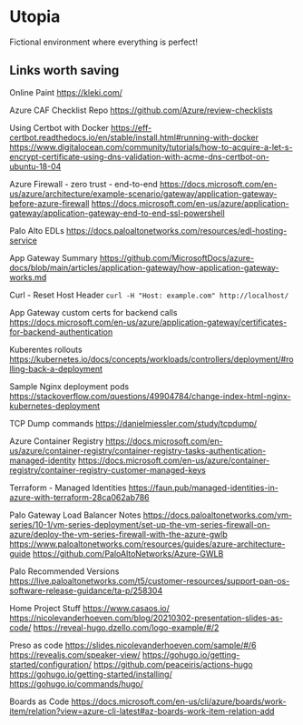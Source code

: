 # Utopia

Fictional environment where everything is perfect!

## Links worth saving

Online Paint
<https://kleki.com/>

Azure CAF Checklist Repo
<https://github.com/Azure/review-checklists>

Using Certbot with Docker
<https://eff-certbot.readthedocs.io/en/stable/install.html#running-with-docker>
<https://www.digitalocean.com/community/tutorials/how-to-acquire-a-let-s-encrypt-certificate-using-dns-validation-with-acme-dns-certbot-on-ubuntu-18-04>

Azure Firewall - zero trust - end-to-end
<https://docs.microsoft.com/en-us/azure/architecture/example-scenario/gateway/application-gateway-before-azure-firewall>
<https://docs.microsoft.com/en-us/azure/application-gateway/application-gateway-end-to-end-ssl-powershell>

Palo Alto EDLs
<https://docs.paloaltonetworks.com/resources/edl-hosting-service>

App Gateway Summary
<https://github.com/MicrosoftDocs/azure-docs/blob/main/articles/application-gateway/how-application-gateway-works.md>

Curl - Reset Host Header
`curl -H "Host: example.com" http://localhost/`

App Gateway custom certs for backend calls
<https://docs.microsoft.com/en-us/azure/application-gateway/certificates-for-backend-authentication>

Kuberentes rollouts
<https://kubernetes.io/docs/concepts/workloads/controllers/deployment/#rolling-back-a-deployment>

Sample Nginx deployment pods
<https://stackoverflow.com/questions/49904784/change-index-html-nginx-kubernetes-deployment>

TCP Dump commands
<https://danielmiessler.com/study/tcpdump/>

Azure Container Registry
<https://docs.microsoft.com/en-us/azure/container-registry/container-registry-tasks-authentication-managed-identity>
<https://docs.microsoft.com/en-us/azure/container-registry/container-registry-customer-managed-keys>

Terraform - Managed Identities
<https://faun.pub/managed-identities-in-azure-with-terraform-28ca062ab786>

Palo Gateway Load Balancer Notes
<https://docs.paloaltonetworks.com/vm-series/10-1/vm-series-deployment/set-up-the-vm-series-firewall-on-azure/deploy-the-vm-series-firewall-with-the-azure-gwlb>
<https://www.paloaltonetworks.com/resources/guides/azure-architecture-guide>
<https://github.com/PaloAltoNetworks/Azure-GWLB>

Palo Recommended Versions
<https://live.paloaltonetworks.com/t5/customer-resources/support-pan-os-software-release-guidance/ta-p/258304>

Home Project Stuff
<https://www.casaos.io/>
<https://nicolevanderhoeven.com/blog/20210302-presentation-slides-as-code/>
<https://reveal-hugo.dzello.com/logo-example/#/2>

Preso as code
<https://slides.nicolevanderhoeven.com/sample/#/6>
<https://revealjs.com/speaker-view/>
<https://gohugo.io/getting-started/configuration/>
<https://github.com/peaceiris/actions-hugo>
<https://gohugo.io/getting-started/installing/>
<https://gohugo.io/commands/hugo/>

Boards as Code
<https://docs.microsoft.com/en-us/cli/azure/boards/work-item/relation?view=azure-cli-latest#az-boards-work-item-relation-add>

